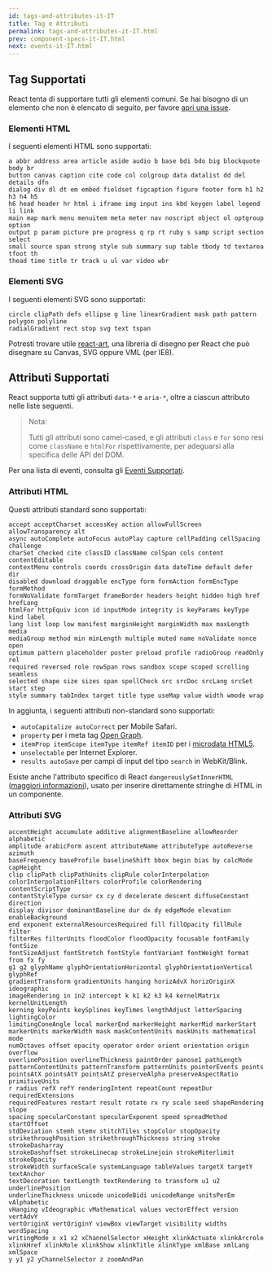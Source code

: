 ```yaml
---
id: tags-and-attributes-it-IT
title: Tag e Attributi
permalink: tags-and-attributes-it-IT.html
prev: component-specs-it-IT.html
next: events-it-IT.html
---
```


## Tag Supportati

React tenta di supportare tutti gli elementi comuni. Se hai bisogno di un elemento che non è elencato di seguito, per favore [apri una issue](https://github.com/facebook/react/issues/new).

### Elementi HTML

I seguenti elementi HTML sono supportati:

```
a abbr address area article aside audio b base bdi bdo big blockquote body br
button canvas caption cite code col colgroup data datalist dd del details dfn
dialog div dl dt em embed fieldset figcaption figure footer form h1 h2 h3 h4 h5
h6 head header hr html i iframe img input ins kbd keygen label legend li link
main map mark menu menuitem meta meter nav noscript object ol optgroup option
output p param picture pre progress q rp rt ruby s samp script section select
small source span strong style sub summary sup table tbody td textarea tfoot th
thead time title tr track u ul var video wbr
```

### Elementi SVG

I seguenti elementi SVG sono supportati:

```
circle clipPath defs ellipse g line linearGradient mask path pattern polygon polyline
radialGradient rect stop svg text tspan
```

Potresti trovare utile [react-art](https://github.com/facebook/react-art), una libreria di disegno per React che può disegnare su Canvas, SVG oppure VML (per IE8).


## Attributi Supportati

React supporta tutti gli attributi `data-*` e `aria-*`, oltre a ciascun attributo nelle liste seguenti.

> Nota:
>
> Tutti gli attributi sono camel-cased, e gli attributi `class` e `for` sono resi come `className` e `htmlFor` rispettivamente, per adeguarsi alla specifica delle API del DOM.

Per una lista di eventi, consulta gli [Eventi Supportati](/react/docs/events.html).

### Attributi HTML

Questi attributi standard sono supportati:

```
accept acceptCharset accessKey action allowFullScreen allowTransparency alt
async autoComplete autoFocus autoPlay capture cellPadding cellSpacing challenge
charSet checked cite classID className colSpan cols content contentEditable
contextMenu controls coords crossOrigin data dateTime default defer dir
disabled download draggable encType form formAction formEncType formMethod
formNoValidate formTarget frameBorder headers height hidden high href hrefLang
htmlFor httpEquiv icon id inputMode integrity is keyParams keyType kind label
lang list loop low manifest marginHeight marginWidth max maxLength media
mediaGroup method min minLength multiple muted name noValidate nonce open
optimum pattern placeholder poster preload profile radioGroup readOnly rel
required reversed role rowSpan rows sandbox scope scoped scrolling seamless
selected shape size sizes span spellCheck src srcDoc srcLang srcSet start step
style summary tabIndex target title type useMap value width wmode wrap
```

In aggiunta, i seguenti attributi non-standard sono supportati:

- `autoCapitalize autoCorrect` per Mobile Safari.
- `property` per i meta tag [Open Graph](http://ogp.me/).
- `itemProp itemScope itemType itemRef itemID` per i [microdata HTML5](http://schema.org/docs/gs.html).
- `unselectable` per Internet Explorer.
- `results autoSave` per campi di input del tipo `search` in WebKit/Blink.

Esiste anche l'attributo specifico di React `dangerouslySetInnerHTML` ([maggiori informazioni](/react/docs/special-non-dom-attributes.html)), usato per inserire direttamente stringhe di HTML in un componente.

### Attributi SVG

```
accentHeight accumulate additive alignmentBaseline allowReorder alphabetic
amplitude arabicForm ascent attributeName attributeType autoReverse azimuth
baseFrequency baseProfile baselineShift bbox begin bias by calcMode capHeight
clip clipPath clipPathUnits clipRule colorInterpolation
colorInterpolationFilters colorProfile colorRendering contentScriptType
contentStyleType cursor cx cy d decelerate descent diffuseConstant direction
display divisor dominantBaseline dur dx dy edgeMode elevation enableBackground
end exponent externalResourcesRequired fill fillOpacity fillRule filter
filterRes filterUnits floodColor floodOpacity focusable fontFamily fontSize
fontSizeAdjust fontStretch fontStyle fontVariant fontWeight format from fx fy
g1 g2 glyphName glyphOrientationHorizontal glyphOrientationVertical glyphRef
gradientTransform gradientUnits hanging horizAdvX horizOriginX ideographic
imageRendering in in2 intercept k k1 k2 k3 k4 kernelMatrix kernelUnitLength
kerning keyPoints keySplines keyTimes lengthAdjust letterSpacing lightingColor
limitingConeAngle local markerEnd markerHeight markerMid markerStart
markerUnits markerWidth mask maskContentUnits maskUnits mathematical mode
numOctaves offset opacity operator order orient orientation origin overflow
overlinePosition overlineThickness paintOrder panose1 pathLength
patternContentUnits patternTransform patternUnits pointerEvents points
pointsAtX pointsAtY pointsAtZ preserveAlpha preserveAspectRatio primitiveUnits
r radius refX refY renderingIntent repeatCount repeatDur requiredExtensions
requiredFeatures restart result rotate rx ry scale seed shapeRendering slope
spacing specularConstant specularExponent speed spreadMethod startOffset
stdDeviation stemh stemv stitchTiles stopColor stopOpacity
strikethroughPosition strikethroughThickness string stroke strokeDasharray
strokeDashoffset strokeLinecap strokeLinejoin strokeMiterlimit strokeOpacity
strokeWidth surfaceScale systemLanguage tableValues targetX targetY textAnchor
textDecoration textLength textRendering to transform u1 u2 underlinePosition
underlineThickness unicode unicodeBidi unicodeRange unitsPerEm vAlphabetic
vHanging vIdeographic vMathematical values vectorEffect version vertAdvY
vertOriginX vertOriginY viewBox viewTarget visibility widths wordSpacing
writingMode x x1 x2 xChannelSelector xHeight xlinkActuate xlinkArcrole
xlinkHref xlinkRole xlinkShow xlinkTitle xlinkType xmlBase xmlLang xmlSpace
y y1 y2 yChannelSelector z zoomAndPan
```
